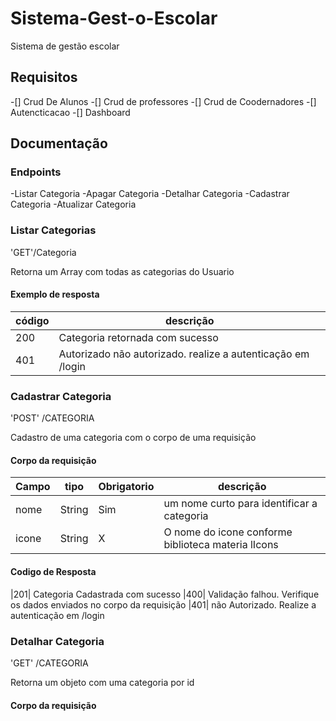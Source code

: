# Sistema-Gest-o-Escolar
Sistema de gestão escolar 

## Requisitos

-[] Crud De Alunos
-[] Crud de professores
-[] Crud de Coodernadores 
-[] Autencticacao
-[] Dashboard
## Documentação


### Endpoints

-Listar Categoria
-Apagar Categoria
-Detalhar Categoria
-Cadastrar Categoria
-Atualizar Categoria

### Listar Categorias

'GET'/Categoria

Retorna um Array com todas as categorias do Usuario

#### Exemplo de resposta

|código| descrição|
|------|----------|
|200| Categoria retornada com sucesso
|401| Autorizado não autorizado. realize a autenticação em /login

### Cadastrar Categoria 
'POST' /CATEGORIA

Cadastro de uma categoria com o corpo de uma requisição

#### Corpo da requisição
|Campo|tipo|Obrigatorio|descrição|
|-----|----|-----------|---------|
|nome| String| Sim     | um nome curto para identificar a categoria
|icone|String|X        |O nome do icone conforme biblioteca materia lIcons


#### Codigo de Resposta

|201| Categoria Cadastrada com sucesso
|400| Validação falhou. Verifique os dados enviados no corpo da requisição
|401| não Autorizado. Realize a autenticação em /login

### Detalhar Categoria

'GET' /CATEGORIA

Retorna um objeto com uma categoria por id
#### Corpo da requisição




